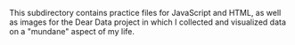 This subdirectory contains practice files for JavaScript and HTML, as well as images for the Dear Data project in which I collected and visualized data on a "mundane" aspect of my life.
